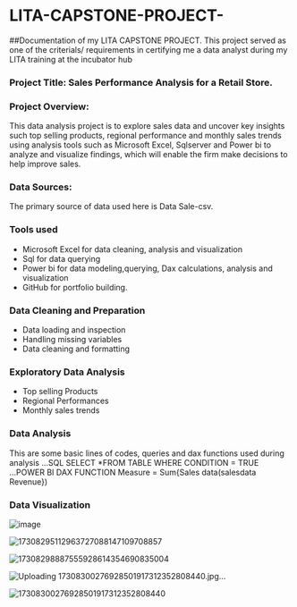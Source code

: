 # LITA-CAPSTONE-PROJECT-
##Documentation of my LITA CAPSTONE PROJECT. This project served as one of the criterials/ requirements in certifying me a data analyst during my LITA training at the incubator hub 
### Project Title: Sales Performance Analysis for a Retail Store.
### Project Overview: 
This data analysis project is to explore sales data and uncover key insights such top selling products, regional performance and monthly sales trends using analysis tools such as Microsoft Excel, Sqlserver and Power bi to analyze and visualize findings, which will enable the firm make decisions to help improve sales.

### Data Sources: 
The primary source of data used here is Data Sale-csv.

### Tools used
- Microsoft Excel for data cleaning, analysis and visualization
- Sql for data querying
- Power bi for data modeling,querying, Dax calculations, analysis and visualization
- GitHub for portfolio building.

### Data Cleaning and Preparation 
- Data loading and inspection
- Handling missing variables
- Data cleaning and formatting

### Exploratory Data Analysis 
- Top selling Products
- Regional Performances
- Monthly sales trends

### Data Analysis 
This are some basic lines of codes, queries and dax functions used during analysis 
...SQL
SELECT *FROM TABLE
WHERE CONDITION = TRUE
...POWER BI DAX FUNCTION 
Measure = Sum{Sales data(salesdata Revenue})
### Data Visualization 
![image](https://github.com/user-attachments/assets/6adf6704-b3da-4bcf-adf7-98ad0b43405c)


![17308295112963727088147109708857](https://github.com/user-attachments/assets/0a208eb6-5ac6-4752-9724-2713f6dc6dc5)


![17308298887555928614354690835004](https://github.com/user-attachments/assets/59b716d0-8cb4-4239-873a-f5059bfc4631)

![Uploading 17308300276928501917312352808440.jpg…]()



![17308300276928501917312352808440](https://github.com/user-attachments/assets/cc327843-fbad-4bd9-9688-8dc2f4f665c1)









 
